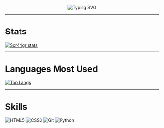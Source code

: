 <p align="center">
<img src="https://readme-typing-svg.herokuapp.com?font=Tiny5&pause=1000&color=C800CA&width=435&lines=Muy+Buenas+Soy+Miguel Amaya;Bienvenido+A+Mi+Perfil;Hello+World" alt="Typing SVG" />
</p>

___

# Stats
[![Scr44gr stats](https://github-readme-stats.vercel.app/api?username=DazaiHollow&count_private=true&theme=tokyonight)](https://github.com/anuraghazra/github-readme-stats)

___

# Languages Most Used

[![Top Langs](https://github-readme-stats.vercel.app/api/top-langs/?username=DazaiHollow&layout=compact&theme=tokyonight)](https://github.com/anuraghazra/github-readme-stats)

___

# Skills

![HTML5](https://img.shields.io/badge/html5-%23E34F26.svg?style=for-the-badge&logo=html5&logoColor=white)
![CSS3](https://img.shields.io/badge/css3-%231572B6.svg?style=for-the-badge&logo=css3&logoColor=white)
![Git](https://img.shields.io/badge/git-%23F05033.svg?style=for-the-badge&logo=git&logoColor=white)
![Python](https://img.shields.io/badge/python-3670A0?style=for-the-badge&logo=python&logoColor=ffdd54)
